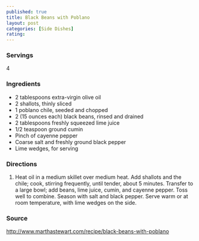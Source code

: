 ```yaml
---
published: true
title: Black Beans with Poblano
layout: post
categories: [Side Dishes]
rating: 
---
```

### Servings
4

### Ingredients
- 2 tablespoons extra-virgin olive oil
- 2 shallots, thinly sliced
- 1 poblano chile, seeded and chopped
- 2 (15 ounces each) black beans, rinsed and drained
- 2 tablespoons freshly squeezed lime juice
- 1/2 teaspoon ground cumin
- Pinch of cayenne pepper
- Coarse salt and freshly ground black pepper
- Lime wedges, for serving




### Directions
1. Heat oil in a medium skillet over medium heat. Add shallots and the chile; cook, stirring frequently, until tender, about 5 minutes. Transfer to a large bowl; add beans, lime juice, cumin, and cayenne pepper. Toss well to combine. Season with salt and black pepper. Serve warm or at room temperature, with lime wedges on the side.

### Source
<a href="http://www.marthastewart.com/recipe/black-beans-with-poblano" target="new">http://www.marthastewart.com/recipe/black-beans-with-poblano</a>
